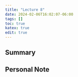 ```yaml
---
title: "Lecture 8"
date: 2024-02-06T16:02:07-06:00
tags: []
toc: true
katex: true
edit: true
---
```


## Summary

## Personal Note